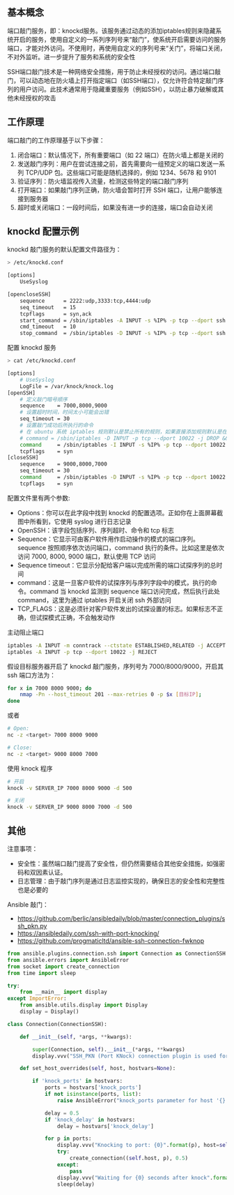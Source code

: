 ## 基本概念

端口敲门服务，即：knockd服务。该服务通过动态的添加iptables规则来隐藏系统开启的服务，使用自定义的一系列序列号来“敲门”，使系统开启需要访问的服务端口，才能对外访问。不使用时，再使用自定义的序列号来“关门”，将端口关闭，不对外监听。进一步提升了服务和系统的安全性

SSH端口敲门技术是一种网络安全措施，用于防止未经授权的访问。通过端口敲门，可以动态地在防火墙上打开指定端口（如SSH端口），仅允许符合特定敲门序列的用户访问。此技术通常用于隐藏重要服务（例如SSH），以防止暴力破解或其他未经授权的攻击

## 工作原理

端口敲门的工作原理基于以下步骤：

1. 闭合端口：默认情况下，所有重要端口（如 22 端口）在防火墙上都是关闭的
2. 发送敲门序列：用户在尝试连接之前，首先需要向一组预定义的端口发送一系列 TCP/UDP 包。这些端口可能是随机选择的，例如 1234、5678 和 9101
3. 验证序列：防火墙监视传入流量，检测这些特定的端口敲门序列
4. 打开端口：如果敲门序列正确，防火墙会暂时打开 SSH 端口，让用户能够连接到服务器
5. 超时或关闭端口：一段时间后，如果没有进一步的连接，端口会自动关闭

## knockd 配置示例

knockd 敲门服务的默认配置文件路径为：

```bash
> /etc/knockd.conf

[options]
    UseSyslog

[opencloseSSH]
    sequence      = 2222:udp,3333:tcp,4444:udp
    seq_timeout   = 15
    tcpflags      = syn,ack
    start_command = /sbin/iptables -A INPUT -s %IP% -p tcp --dport ssh -j ACCEPT
    cmd_timeout   = 10
    stop_command  = /sbin/iptables -D INPUT -s %IP% -p tcp --dport ssh -j ACCEPT
```

配置 knockd 服务

```bash
> cat /etc/knockd.conf

[options]
    # UseSyslog
    LogFile = /var/knock/knock.log
[openSSH]
    # 定义敲门暗号顺序
    sequence    = 7000,8000,9000
    # 设置超时时间，时间太小可能会出错
    seq_timeout = 30
    # 设置敲门成功后所执行的命令
    # 在 ubuntu 系统 iptables 规则默认是禁止所有的规则，如果直接添加规则默认是在 drop all 规则之后，因此需要先删除 drop all 的规则再添加所要设置的规则，最后重新添加 drop all 的规则
    # command = /sbin/iptables -D INPUT -p tcp --dport 10022 -j DROP && /sbin/iptables -A INPUT -s [允许远程的IP] -p tcp --dport 10022 -j ACCEPT && /sbin/iptables -A INPUT -p tcp --dport 10022 -j DROP
    command     = /sbin/iptables -I INPUT -s %IP% -p tcp --dport 10022 -j ACCEPT
    tcpflags    = syn
[closeSSH]
    sequence    = 9000,8000,7000
    seq_timeout = 30
    command     = /sbin/iptables -D INPUT -s %IP% -p tcp --dport 10022 -j ACCEPT
    tcpflags    = syn
```

配置文件里有两个参数:

- Options：你可以在此字段中找到 knockd 的配置选项。正如你在上面屏幕截图中所看到，它使用 syslog 进行日志记录
- OpenSSH：该字段包括序列、序列超时、命令和 tcp 标志
- Sequence：它显示可由客户软件用作启动操作的模式的端口序列。sequence 按照顺序依次访问端口，command 执行的条件。比如这里是依次访问 7000, 8000, 9000 端口，默认使用 TCP 访问
- Sequence timeout：它显示分配给客户端以完成所需的端口试探序列的总时间
- command：这是一旦客户软件的试探序列与序列字段中的模式，执行的命令。command 当 knockd 监测到 sequence 端口访问完成，然后执行此处 command，这里为通过 iptables 开启关闭 ssh 外部访问
- TCP_FLAGS：这是必须针对客户软件发出的试探设置的标志。如果标志不正确，但试探模式正确，不会触发动作

主动阻止端口

```bash
iptables -A INPUT -m conntrack --ctstate ESTABLISHED,RELATED -j ACCEPT
iptables -A INPUT -p tcp --dport 10022 -j REJECT
```

假设目标服务器开启了 knockd 敲门服务，序列号为 7000/8000/9000，开启其 ssh 端口方法为：

```bash
for x in 7000 8000 9000; do 
    nmap -Pn --host_timeout 201 --max-retries 0 -p $x [目标IP];
done 
```

或者

```bash
# Open:
nc -z <target> 7000 8000 9000

# Close:
nc -z <target> 9000 8000 7000
```

使用 knock 程序

```bash
# 开启
knock -v SERVER_IP 7000 8000 9000 -d 500

# 关闭
knock -v SERVER_IP 9000 8000 7000 -d 500
```

## 其他

注意事项：

- 安全性：虽然端口敲门提高了安全性，但仍然需要结合其他安全措施，如强密码和双因素认证。
- 日志管理：由于敲门序列是通过日志监控实现的，确保日志的安全性和完整性也是必要的

Ansible 敲门：

- <https://github.com/berlic/ansibledaily/blob/master/connection_plugins/ssh_pkn.py>
- <https://ansibledaily.com/ssh-with-port-knocking/>
- <https://github.com/progmaticltd/ansible-ssh-connection-fwknop>

```python
from ansible.plugins.connection.ssh import Connection as ConnectionSSH
from ansible.errors import AnsibleError
from socket import create_connection
from time import sleep

try:
    from __main__ import display
except ImportError:
    from ansible.utils.display import Display
    display = Display()

class Connection(ConnectionSSH):

    def __init__(self, *args, **kwargs):

        super(Connection, self).__init__(*args, **kwargs)
        display.vvv("SSH_PKN (Port KNock) connection plugin is used for this host", host=self.host)

    def set_host_overrides(self, host, hostvars=None):

        if 'knock_ports' in hostvars:
            ports = hostvars['knock_ports']
            if not isinstance(ports, list):
                raise AnsibleError("knock_ports parameter for host '{}' must be list!".format(host))

            delay = 0.5
            if 'knock_delay' in hostvars:
                delay = hostvars['knock_delay']

            for p in ports:
                display.vvv("Knocking to port: {0}".format(p), host=self.host)
                try:
                    create_connection((self.host, p), 0.5)
                except:
                    pass
                display.vvv("Waiting for {0} seconds after knock".format(delay), host=self.host)
                sleep(delay)
```


